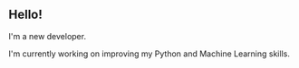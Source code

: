 ## Hello!
<p>I'm a new developer.</p>
<p>I'm currently working on improving my Python and Machine Learning skills.</p>
